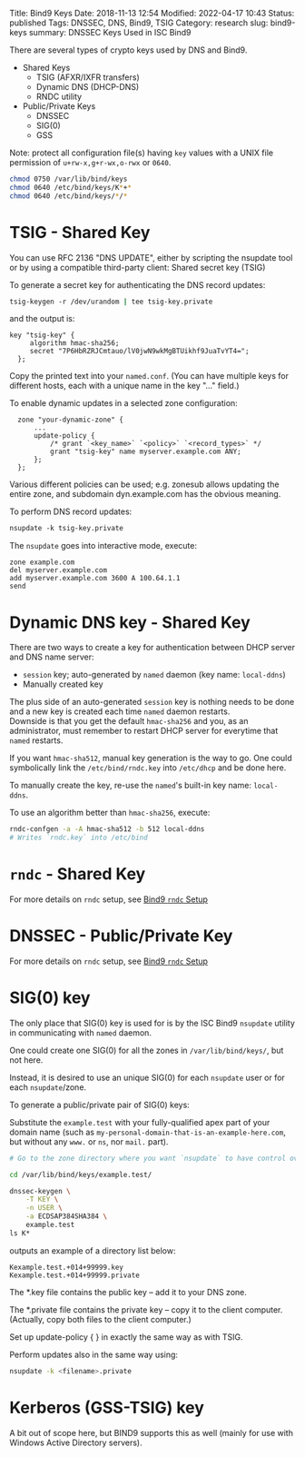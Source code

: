 Title: Bind9 Keys
Date: 2018-11-13 12:54
Modified: 2022-04-17 10:43
Status: published
Tags: DNSSEC, DNS, Bind9, TSIG
Category: research
slug: bind9-keys
summary: DNSSEC Keys Used in ISC Bind9

There are several types of crypto keys used by DNS and Bind9.

* Shared Keys
  * TSIG (AFXR/IXFR transfers)
  * Dynamic DNS (DHCP-DNS)
  * RNDC utility
* Public/Private Keys
  * DNSSEC
  * SIG(0)
  * GSS

Note: protect all configuration file(s) having `key` values with 
a UNIX file permission of `u+rw-x,g+r-wx,o-rwx` or `0640`.

```bash
chmod 0750 /var/lib/bind/keys
chmod 0640 /etc/bind/keys/K*+*
chmod 0640 /etc/bind/keys/*/*
```

# TSIG - Shared Key

You can use RFC 2136 "DNS UPDATE", either by scripting the nsupdate tool
or by using a compatible third-party client: Shared secret key (TSIG)

To generate a secret key for authenticating the DNS record updates:

```bash
tsig-keygen -r /dev/urandom | tee tsig-key.private
```
and the output is:
```nginx
key "tsig-key" {
     algorithm hmac-sha256;
     secret "7P6HbRZRJCmtauo/lV0jwN9wkMgBTUikhf9JuaTvYT4=";
  };
```

Copy the printed text into your `named.conf`. (You can have multiple keys
for different hosts, each with a unique name in the key "…" field.)

To enable dynamic updates in a selected zone configuration:

```nginx
  zone "your-dynamic-zone" {
      ...
      update-policy {
          /* grant `<key_name>` `<policy>` `<record_types>` */
          grant "tsig-key" name myserver.example.com ANY;
      };
  };
```
Various different policies can be used; e.g. zonesub allows updating the
entire zone, and subdomain dyn.example.com has the obvious meaning.

To perform DNS record updates:

```bash
nsupdate -k tsig-key.private 
```
The <code>nsupdate</code> goes into interactive mode, execute:
```nsupdate
zone example.com
del myserver.example.com
add myserver.example.com 3600 A 100.64.1.1
send
```

# Dynamic DNS key - Shared Key

There are two ways to create a key for authentication between DHCP server
and DNS name server:

*  `session` key; auto-generated by `named` daemon (key name: `local-ddns`)
*  Manually created key

The plus side of an auto-generated `session` key is nothing
needs to be done and a new key is created each time `named` daemon restarts.  
Downside is that you get the default `hmac-sha256` and you, as an administrator,
must remember to restart DHCP server for everytime that `named` restarts.

If you want `hmac-sha512`, manual key generation is the way to go.  One
could symbolically link the `/etc/bind/rndc.key` into `/etc/dhcp` and
be done here.  

To manually create the key, re-use the `named`'s built-in key 
name: `local-ddns`.

To use an algorithm better than `hmac-sha256`, execute:

```bash
rndc-confgen -a -A hmac-sha512 -b 512 local-ddns
# Writes `rndc.key` into /etc/bind
```


# `rndc` - Shared Key

For more details on `rndc` setup, see [Bind9 `rndc` Setup]({filename}dns-bind9-rndc.md)


# DNSSEC - Public/Private Key

For more details on `rndc` setup, see [Bind9 `rndc` Setup]({filename}dns-bind9-rndc.md)


# SIG(0) key

The only place that SIG(0) key is used for is by the ISC Bind9 `nsupdate` utility
in communicating with `named` daemon.

One could create one SIG(0) for all the zones in `/var/lib/bind/keys/`, but not here.

Instead, it is desired to use an unique SIG(0) for each `nsupdate` user or for each `nsupdate`/zone.

To generate a public/private pair of SIG(0) keys:

Substitute the `example.test` with your fully-qualified apex part of your domain name (such as `my-personal-domain-that-is-an-example-here.com`, but without any `www.` or `ns`, nor `mail.` part).

```bash
# Go to the zone directory where you want `nsupdate` to have control over

cd /var/lib/bind/keys/example.test/

dnssec-keygen \
    -T KEY \
    -n USER \
    -a ECDSAP384SHA384 \
    example.test
ls K*
```
outputs an example of a directory list below:
```ls
Kexample.test.+014+99999.key
Kexample.test.+014+99999.private
```

The \*.key file contains the public key – add it to your DNS zone.

The \*.private file contains the private key – copy it to the client
computer. (Actually, copy both files to the client computer.)

Set up update-policy { } in exactly the same way as with TSIG.

Perform updates also in the same way using:
```bash
nsupdate -k <filename>.private
```

<!-- (Note: While TSIG key names are arbitrary, SIG(0) keys are stored in DNS
zone data file and therefore always use the fully-qualified name of 
hostnames/subdomains. (???)

Although, the key name itself does not need to match the hostname. -->


# Kerberos (GSS-TSIG) key

A bit out of scope here, but BIND9 supports this as well (mainly for use with
Windows Active Directory servers).
